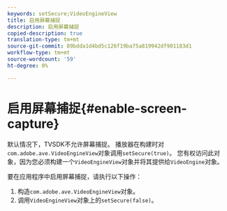 ```yaml
---
keywords: setSecure;VideoEngineView
title: 启用屏幕捕捉
description: 启用屏幕捕捉
copied-description: true
translation-type: tm+mt
source-git-commit: 89bdda1d4bd5c126f19ba75a819942df901183d1
workflow-type: tm+mt
source-wordcount: '59'
ht-degree: 0%

---
```



# 启用屏幕捕捉{#enable-screen-capture}

默认情况下，TVSDK不允许屏幕捕捉。 播放器在构建时对`com.adobe.ave.VideoEngineView`对象调用`setSecure(true)`。 您有权访问此对象，因为您必须构建一个`VideoEngineView`对象并将其提供给`VideoEngine`对象。

要在应用程序中启用屏幕捕捉，请执行以下操作：

1. 构造`com.adobe.ave.VideoEngineView`对象。
1. 调用`VideoEngineView`对象上的`setSecure(false)`。
